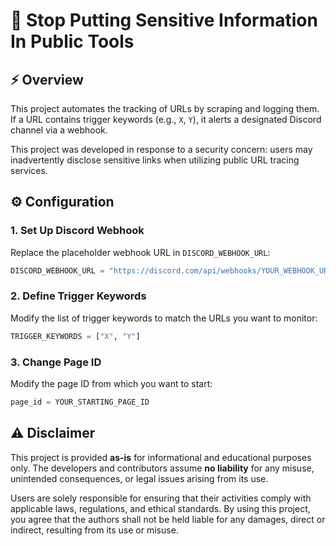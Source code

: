 # 🚨 Stop Putting Sensitive Information In Public Tools

## ⚡ Overview
This project automates the tracking of URLs by scraping and logging them. If a URL contains trigger keywords (e.g., `X`, `Y`), it alerts a designated Discord channel via a webhook.

This project was developed in response to a security concern: users may inadvertently disclose sensitive links when utilizing public URL tracing services.

## ⚙️ Configuration

### 1. Set Up Discord Webhook
Replace the placeholder webhook URL in `DISCORD_WEBHOOK_URL`:
```python
DISCORD_WEBHOOK_URL = "https://discord.com/api/webhooks/YOUR_WEBHOOK_URL"
```

### 2. Define Trigger Keywords
Modify the list of trigger keywords to match the URLs you want to monitor:
```python
TRIGGER_KEYWORDS = ["X", "Y"]
```

### 3. Change Page ID
Modify the page ID from which you want to start:
```python
page_id = YOUR_STARTING_PAGE_ID
```

## ⚠️ Disclaimer
This project is provided **as-is** for informational and educational purposes only. The developers and contributors assume **no liability** for any misuse, unintended consequences, or legal issues arising from its use. 

Users are solely responsible for ensuring that their activities comply with applicable laws, regulations, and ethical standards. By using this project, you agree that the authors shall not be held liable for any damages, 
direct or indirect, resulting from its use or misuse.

